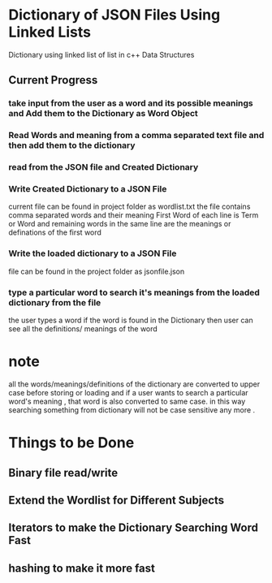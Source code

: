 # Dictionary of JSON Files Using Linked Lists
Dictionary using linked list of list in c++ Data Structures
## Current Progress
### take input from the user as a word and its possible meanings and Add them to the Dictionary as Word Object
### Read Words and meaning from a comma separated text file and then add them to the dictionary
### read from the JSON file and Created Dictionary
### Write Created Dictionary to a JSON File
current file can be found in project folder as wordlist.txt
the file contains comma separated words and their meaning
First Word of each line is Term or Word and remaining words in the same line are the meanings or definations of the first word
### Write the loaded dictionary to a JSON File
file can be found in the project folder as jsonfile.json
### type a particular word to search it's meanings from the loaded dictionary from the file
the user types a word if the word is found in the Dictionary then user can see all the definitions/ meanings of the word 

# note 
all the words/meanings/definitions of the dictionary are converted to upper case before storing or loading 
and if a user wants to search a particular word's meaning , that word is also converted to same case. in this way searching something from dictionary will not be case sensitive any more .
# Things to be Done

## Binary file read/write
## Extend the Wordlist for Different Subjects
## Iterators to make the Dictionary Searching Word Fast
## hashing to make it more fast 
